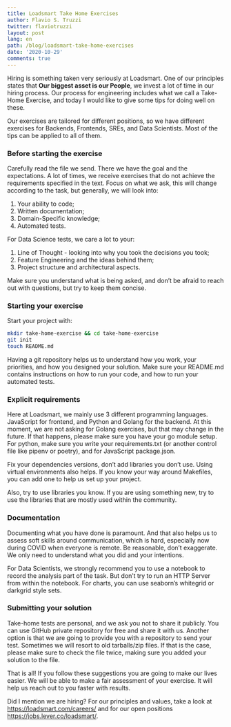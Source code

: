 ```yaml
---
title: Loadsmart Take Home Exercises
author: Flavio S. Truzzi
twitter: flaviotruzzi
layout: post
lang: en
path: /blog/loadsmart-take-home-exercises
date: '2020-10-29'
comments: true
---
```


Hiring is something taken very seriously at Loadsmart. One of our principles states that **Our biggest asset is our People**, we invest a lot of time in our hiring process. Our process for engineering includes what we call a Take-Home Exercise, and today I would like to give some tips for doing well on these.

Our exercises are tailored for different positions, so we have different exercises for Backends, Frontends, SREs, and Data Scientists. Most of the tips can be applied to all of them.

### Before starting the exercise

Carefully read the file we send. There we have the goal and the expectations. A lot of times, we receive exercises that do not achieve the requirements specified in the text. Focus on what we ask, this will change according to the task, but generally, we will look into:

1. Your ability to code;
2. Written documentation;
3. Domain-Specific knowledge;
4. Automated tests.

For Data Science tests, we care a lot to your:

1. Line of Thought - looking into why you took the decisions you took;
2. Feature Engineering and the ideas behind them;
3. Project structure and architectural aspects.

Make sure you understand what is being asked, and don’t be afraid to reach out with questions, but try to keep them concise.

### Starting your exercise

Start your project with:

```bash
mkdir take-home-exercise && cd take-home-exercise
git init
touch README.md
```

Having a git repository helps us to understand how you work, your priorities, and how you designed your solution.
Make sure your README.md contains instructions on how to run your code, and how to run your automated tests.

### Explicit requirements

Here at Loadsmart, we mainly use 3 different programming languages. JavaScript for frontend, and Python and Golang for the backend. At this moment, we are not asking for Golang exercises, but that may change in the future. If that happens, please make sure you have your go module setup. For python, make sure you write your requirements.txt (or another control file like pipenv or poetry), and for JavaScript package.json.

Fix your dependencies versions, don’t add libraries you don’t use. Using virtual environments also helps. If you know your way around Makefiles, you can add one to help us set up your project.

Also, try to use libraries you know. If you are using something new, try to use the libraries that are mostly used within the community.

### Documentation

Documenting what you have done is paramount. And that also helps us to assess soft skills around communication, which is hard, especially now during COVID when everyone is remote. Be reasonable, don’t exaggerate. We only need to understand what you did and your intentions.

For Data Scientists, we strongly recommend you to use a notebook to record the analysis part of the task. But don’t try to run an HTTP Server from within the notebook. For charts, you can use seaborn’s whitegrid or darkgrid style sets.

### Submitting your solution

Take-home tests are personal, and we ask you not to share it publicly. You can use GitHub private repository for free and share it with us. Another option is that we are going to provide you with a repository to send your test. Sometimes we will resort to old tarballs/zip files. If that is the case, please make sure to check the file twice, making sure you added your solution to the file.


That is all! If you follow these suggestions you are going to make our lives easier. We will be able to make a fair assessment of your exercise. It will help us reach out to you faster with results. 

Did I mention we are hiring? For our principles and values, take a look at https://loadsmart.com/careers/ and for our open positions https://jobs.lever.co/loadsmart/.
